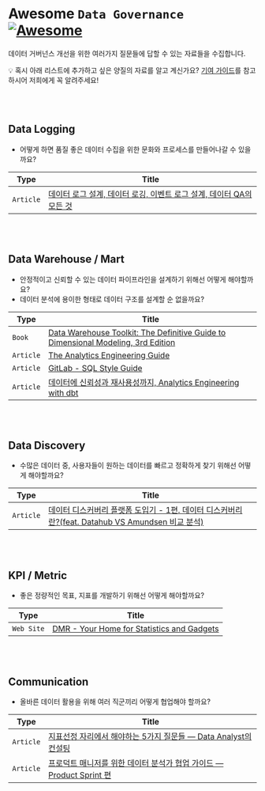 # Awesome `Data Governance` [![Awesome](https://awesome.re/badge.svg)](https://awesome.re)

데이터 거버넌스 개선을 위한 여러가지 질문들에 답할 수 있는 자료들을 수집합니다.

💡 혹시 아래 리스트에 추가하고 싶은 양질의 자료를 알고 계신가요? [기여 가이드](./CONTRIBUTING.md)를 참고하시어 저희에게 꼭 알려주세요!

<br/>
<br/>

## Data Logging

- 어떻게 하면 품질 좋은 데이터 수집을 위한 문화와 프로세스를 만들어나갈 수 있을까요?
  
|Type   |Title            |
|-------|-----------------|
|`Article`|[데이터 로그 설계, 데이터 로깅, 이벤트 로그 설계, 데이터 QA의 모든 것](https://zzsza.github.io/data/2021/06/13/data-event-log-definition/)|

<br/>
<br/>

## Data Warehouse / Mart

- 안정적이고 신뢰할 수 있는 데이터 파이프라인을 설계하기 위해선 어떻게 해야할까요?
- 데이터 분석에 용이한 형태로 데이터 구조를 설계할 순 없을까요?

|Type   |Title            |
|-------|-----------------|
|`Book`   |[Data Warehouse Toolkit: The Definitive Guide to Dimensional Modeling, 3rd Edition](https://www.amazon.com/Data-Warehouse-Toolkit-Definitive-Dimensional/dp/1118530802)|
|`Article`|[The Analytics Engineering Guide](https://www.getdbt.com/analytics-engineering/)|
|`Article`|[GitLab - SQL Style Guide](https://about.gitlab.com/handbook/business-technology/data-team/platform/sql-style-guide/)|
|`Article`|[데이터에 신뢰성과 재사용성까지, Analytics Engineering with dbt](https://tech.socarcorp.kr/data/2022/07/25/analytics-engineering-with-dbt.html)|


<br/>
<br/>

## Data Discovery

- 수많은 데이터 중, 사용자들이 원하는 데이터를 빠르고 정확하게 찾기 위해선 어떻게 해야할까요?

|Type   |Title            |
|-------|-----------------|
|`Article`|[데이터 디스커버리 플랫폼 도입기 - 1편. 데이터 디스커버리란?(feat. Datahub VS Amundsen 비교 분석)](https://tech.socarcorp.kr/data/2022/02/25/data-discovery-platform-01.html)|

<br/>
<br/>

## KPI / Metric

- 좋은 정량적인 목표, 지표를 개발하기 위해선 어떻게 해야할까요?

|Type   |Title            |
|-------|-----------------|
|`Web Site`|[DMR - Your Home for Statistics and Gadgets](https://expandedramblings.com/)|

<br/>
<br/>

## Communication

- 올바른 데이터 활용을 위해 여러 직군끼리 어떻게 협업해야 할까요?
  
|Type   |Title            |
|-------|-----------------|
|`Article`|[지표선정 자리에서 해야하는 5가지 질문들 — Data Analyst의 컨설팅](https://medium.com/alexandersyoon/%EC%A7%80%ED%91%9C%EC%84%A0%EC%A0%95-%EC%9E%90%EB%A6%AC%EC%97%90%EC%84%9C-%ED%95%B4%EC%95%BC%ED%95%98%EB%8A%94-5%EA%B0%80%EC%A7%80-%EC%A7%88%EB%AC%B8%EB%93%A4-data-analyst-%EC%9D%98-%EC%BB%A8%EC%84%A4%ED%8C%85-f7012d61a572)|
|`Article`|[프로덕트 매니저를 위한 데이터 분석가 협업 가이드 — Product Sprint 편](https://medium.com/alexandersyoon/%ED%94%84%EB%A1%9C%EB%8D%95%ED%8A%B8-%EB%A7%A4%EB%8B%88%EC%A0%80%EB%A5%BC-%EC%9C%84%ED%95%9C-%EB%8D%B0%EC%9D%B4%ED%84%B0-%EB%B6%84%EC%84%9D%EA%B0%80-%ED%98%91%EC%97%85-%EA%B0%80%EC%9D%B4%EB%93%9C-become-best-workplace-buddies-af821839ac7b)|